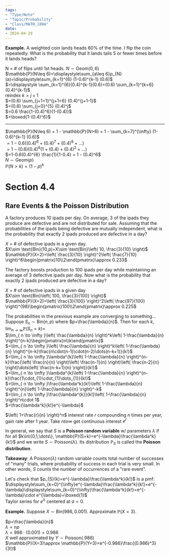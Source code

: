```yaml
---
tags:
- "Type/Note"
- "Topic/Probability"
- "Class/MATH_180A"
date:
- 2024-04-29
---
```

**Example.** A weighted coin lands heads 60% of the time. I flip the coin repeatedly. What is the probability that it lands tails 5 or fewer times before it lands heads?  

N = # of flips until 1st heads. $N\sim \text{Geom}(0,6)$  
$\mathbb{P}(N\leq 6)=\displaystyle\sum_{a\leq 6}p_{N}(a)=\displaystyle\sum_{k=1}^{6} (1-0.6)^{k-1} (0.6)$  
$=\displaystyle \sum_{k=1}^{6}(0.4)^{k-1}(0.6)=(0.6) \sum_{k=1}^{k=6} (0.4)^{k-1}$  
reindex $k=j+1$  
$=(0.6) \sum_{j+1=1}^{j+1=6} (0.4)^{j+1-1}$  
$=(0.6) \sum_{j=0}^{5} (0.4)^j$  
$=0.6 \frac{1-(0.4)^6}{1-(0.4)}$  
$=\boxed{1-(0.4)^6}$  

---  

$\mathbb{P}(N\leq 6) = 1 - \mathbb{P}(N>6) = 1 - \sum_{k=7}^{\infty} (1-0.6)^{k-1} (0.6)$  
$=1-0.6((0.4)^6+(0.4)^7+(0.4)^8+\dots)$  
$=1-(0.6)(0.4)^6(1+(0.4)+(0.4)^2+\dots)$  
$=1-0.6(0.4)^{6} \frac{1}{1-0.4} = 1 - (0.4)^6$  
$N\sim \text{Geom}(p)$  
$\mathbb{P}(N>k)=(1-p)^k$  

# Section 4.4  

## Rare Events & the Poisson Distribution  

A factory produces 10 ipads per day. On average, 3 of the ipads they produce are defective and are not distributed for sale. Assuming that the probabilities of the ipads being defective are mutually independent, what is the probability that exactly 2 ipads produced are defective in a day?  

$X$ = # of defective ipads in a given day.  
$X\sim \text{Bin}(10,p)=X\sim \text{Bin}\left( 10, \frac{3}{10} \right)$  
$\mathbb{P}(X=2)=\left( \frac{3}{10} \right)^2\left( \frac{7}{10} \right)^8\begin{pmatrix}10\\2\end{pmatrix}\approx 0.233$  

The factory boosts production to 100 ipads per day while maintaining an average of 3 defective ipads per day. Now what is the probability that exactly 2 ipads produced are defective in a day?  

$X$ = # of defective ipads in a given day  
$X\sim \text{Bin}\left( 100, \frac{3}{100} \right)$  
$\mathbb{P}(X=2)=\left( \frac{3}{100} \right)^2\left( \frac{97}{100} \right)^{98}\begin{pmatrix}100\\2\end{pmatrix}\approx 0.225$  

The probabilities in the previous example are converging to something... Suppose $S_{n}\sim \text{Bin}(n,p)$ where $p=\frac{\lambda}{n}$. Then for each $k$, $\lim_{ n \to \infty }\mathbb{P}(S_{n}=k)=$  
$\lim_{ n \to \infty }\left( \frac{\lambda}{n} \right)^k\left( 1-\frac{\lambda}{n} \right)^{n-k}\begin{pmatrix}n\\k\end{pmatrix}$  
$=\lim_{ n \to \infty }\left( \frac{\lambda}{n} \right)^k\left( 1-\frac{\lambda}{n} \right)^{n-k}\frac{n\cdot(n-1)\cdot(n-2)\dots(n-k+1)}{k!}$  
$=\lim_{ n \to \infty }\lambda^{k}\left( 1-\frac{\lambda}{n} \right)^{n-k}\frac{\left( \frac{n}{n} \right)\left( \frac{n-1}{n} \right)\left( \frac{n-2}{n} \right)\dots\left( \frac{n-k+1}{n} \right)}{k!}$  
$=\lim_{ n \to \infty }\lambda^{k}\left( 1-\frac{\lambda}{n} \right)^{n-k}\frac{1\cdot_{1}\cdot_{1}\dots_{1}}{k!}$  
$=\lim_{ n \to \infty }\frac{\lambda^k}{k!}\left( 1-\frac{\lambda}{n} \right)^{n}\left( 1-\frac{\lambda}{n} \right)^-k$  
$=\lim_{ n \to \infty }\frac{\lambda^{k}}{k!}\left( 1-\frac{\lambda}{n} \right)^n\cdot 1$  
$=\frac{\lambda^k}{k!}e^{-\lambda}$  

$\left( 1+\frac{r}{n} \right)^n$ interest rate $r$ compounding $n$ times per year, gain rate after $1$ year. Take $n to \infty$ get continuous interest $e^r$  

In general, we say that $S$ is a **Poisson random variable** w/ parameters $\lambda$ if for all $k\in\{0,1,\dots\}, \mathbb{P}(S=k)=e^{-\lambda}\frac{\lambda^k}{k!}$ and we write $S\sim \text{Poisson}(\lambda)$. Its distribution $\mathbb{P}_S$ is called the **Poisson distribution**.  

**Takeaway**: A $\text{Poisson}(\lambda)$ random variable counts total number of successes of "many" trials, where probability of success in each trial is very small. In other words, $S$ counts the number of occurrences of a "rare event".  

Let's check that $p_{S}(k)=e^{-\lambda}\frac{\lambda^k}{k!}$ is a pmf:  
$\displaystyle\sum_{k=0}^{\infty}e^{-\lambda}\frac{\lambda^k}{k!}=e^{-\lambda}\displaystyle\sum_{k=0}^{\infty}\frac{\lambda^k}{k!}=e^{-\lambda}\cdot e^{\lambda}=\boxed{1}$  
Taylor series for $e^\lambda$ centered at $a=0$.  

**Example.** Suppose $X\sim \text{Bin}(986,0.001)$. Approximate $\mathbb{P}(X=3)$.  

$p=\frac{\lambda}{n}$  
$\lambda=np$  
$\lambda=986\cdot(0.001)=0.986$  
$X$ well approximated by $Y\sim \text{Poisson}(.986)$  
$\mathbb{P}(X=3)\approx \mathbb{P}(Y=3)=e^{-0.986}\frac{(0.986)^3}{3!}$  
